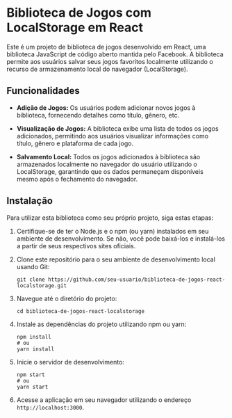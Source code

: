 # Biblioteca de Jogos com LocalStorage em React

Este é um projeto de biblioteca de jogos desenvolvido em React, uma biblioteca JavaScript de código aberto mantida pelo Facebook. A biblioteca permite aos usuários salvar seus jogos favoritos localmente utilizando o recurso de armazenamento local do navegador (LocalStorage).

## Funcionalidades

- **Adição de Jogos:** Os usuários podem adicionar novos jogos à biblioteca, fornecendo detalhes como título, gênero, etc.

- **Visualização de Jogos:** A biblioteca exibe uma lista de todos os jogos adicionados, permitindo aos usuários visualizar informações como título, gênero e plataforma de cada jogo.

- **Salvamento Local:** Todos os jogos adicionados à biblioteca são armazenados localmente no navegador do usuário utilizando o LocalStorage, garantindo que os dados permaneçam disponíveis mesmo após o fechamento do navegador.

## Instalação

Para utilizar esta biblioteca como seu próprio projeto, siga estas etapas:

1. Certifique-se de ter o Node.js e o npm (ou yarn) instalados em seu ambiente de desenvolvimento. Se não, você pode baixá-los e instalá-los a partir de seus respectivos sites oficiais.

2. Clone este repositório para o seu ambiente de desenvolvimento local usando Git:

    ```
    git clone https://github.com/seu-usuario/biblioteca-de-jogos-react-localstorage.git
    ```

3. Navegue até o diretório do projeto:

    ```
    cd biblioteca-de-jogos-react-localstorage
    ```

4. Instale as dependências do projeto utilizando npm ou yarn:

    ```
    npm install
    # ou
    yarn install
    ```

5. Inicie o servidor de desenvolvimento:

    ```
    npm start
    # ou
    yarn start
    ```

6. Acesse a aplicação em seu navegador utilizando o endereço `http://localhost:3000`.
